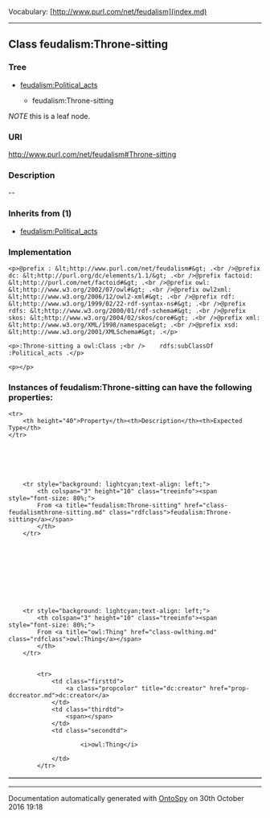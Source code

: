 Vocabulary: [http://www.purl.com/net/feudalism](index.md) 



---	
	




    


## Class feudalism:Throne-sitting


### Tree


* [feudalism:Political_acts](class-feudalismpolitical_acts.md)

    * feudalism:Throne-sitting





*NOTE* this is a leaf node.


### URI
http://www.purl.com/net/feudalism#Throne-sitting

### Description
--



### Inherits from (1)

- [feudalism:Political_acts](class-feudalismpolitical_acts.md)





### Implementation
```
<p>@prefix : &lt;http://www.purl.com/net/feudalism#&gt; .<br />@prefix dc: &lt;http://purl.org/dc/elements/1.1/&gt; .<br />@prefix factoid: &lt;http://purl.com/net/factoid#&gt; .<br />@prefix owl: &lt;http://www.w3.org/2002/07/owl#&gt; .<br />@prefix owl2xml: &lt;http://www.w3.org/2006/12/owl2-xml#&gt; .<br />@prefix rdf: &lt;http://www.w3.org/1999/02/22-rdf-syntax-ns#&gt; .<br />@prefix rdfs: &lt;http://www.w3.org/2000/01/rdf-schema#&gt; .<br />@prefix skos: &lt;http://www.w3.org/2004/02/skos/core#&gt; .<br />@prefix xml: &lt;http://www.w3.org/XML/1998/namespace&gt; .<br />@prefix xsd: &lt;http://www.w3.org/2001/XMLSchema#&gt; .</p>

<p>:Throne-sitting a owl:Class ;<br />    rdfs:subClassOf :Political_acts .</p>

<p></p>
```




### Instances of feudalism:Throne-sitting can have the following properties:

<table border="1" cellspacing="3" cellpadding="5" class="classproperties table-hover ">

    <tr>
        <th height="40">Property</th><th>Description</th><th>Expected Type</th>
    </tr>

          

        
            
        
        <tr style="background: lightcyan;text-align: left;">
            <th colspan="3" height="10" class="treeinfo"><span style="font-size: 80%;">
            From <a title="feudalism:Throne-sitting" href="class-feudalismthrone-sitting.md" class="rdfclass">feudalism:Throne-sitting</a></span>
            </th>
        </tr>       

            

        

          

        
            
        
        <tr style="background: lightcyan;text-align: left;">
            <th colspan="3" height="10" class="treeinfo"><span style="font-size: 80%;">
            From <a title="owl:Thing" href="class-owlthing.md" class="rdfclass">owl:Thing</a></span>
            </th>
        </tr>       

            
            <tr>
                <td class="firsttd">
                    <a class="propcolor" title="dc:creator" href="prop-dccreator.md">dc:creator</a>         
                </td>
                <td class="thirdtd">
                    <span></span>
                </td>
                <td class="secondtd">
                    
                        <i>owl:Thing</i>
                    
                </td>
            </tr>

            

        

    

</table>













---

Documentation automatically generated with [OntoSpy](http://ontospy.readthedocs.org/ "Open") on 30th October 2016 19:18